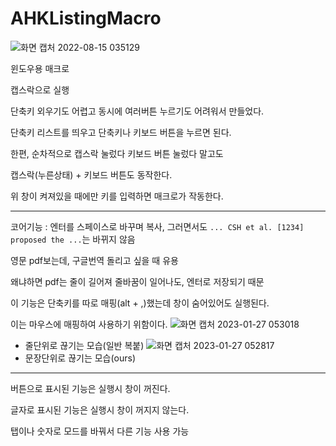 # AHKListingMacro

![화면 캡처 2022-08-15 035129](https://user-images.githubusercontent.com/72921481/185234101-94c2b81e-3c9b-4ffd-bb22-7e354bf41c33.jpg)

윈도우용 매크로

캡스락으로 실행

단축키 외우기도 어렵고 동시에 여러버튼 누르기도 어려워서 만들었다.

단축키 리스트를 띄우고 단축키나 키보드 버튼을 누르면 된다.

한편, 순차적으로 캡스락 눌렀다 키보드 버튼 눌렀다 말고도

캡스락(누른상태) + 키보드 버튼도 동작한다.

위 창이 켜져있을 때에만 키를 입력하면 매크로가 작동한다.

-----------------------------------------

코어기능 : 엔터를 스페이스로 바꾸며 복사, 그러면서도 `... CSH et al. [1234] proposed the ...`는 바뀌지 않음   

영문 pdf보는데, 구글번역 돌리고 싶을 때 유용

왜냐하면 pdf는 줄이 길어져 줄바꿈이 일어나도, 엔터로 저장되기 때문

이 기능은 단축키를 따로 매핑(alt + ,)했는데 창이 숨어있어도 실행된다.

이는 마우스에 매핑하여 사용하기 위함이다.
![화면 캡처 2023-01-27 053018](https://user-images.githubusercontent.com/72921481/214943894-8334c540-0eb7-4b44-958a-8cbd5e3f2c01.png)
- 줄단위로 끊기는 모습(일반 복붙)
![화면 캡처 2023-01-27 052817](https://user-images.githubusercontent.com/72921481/214943561-28d657d7-3dad-4687-a9f1-7d5587478a84.png)
- 문장단위로 끊기는 모습(ours)
----------------------------------------------------

버튼으로 표시된 기능은 실행시 창이 꺼진다.

글자로 표시된 기능은 실행시 창이 꺼지지 않는다.

탭이나 숫자로 모드를 바꿔서 다른 기능 사용 가능
